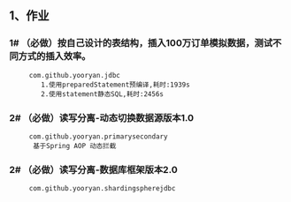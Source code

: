## 1、作业
 ### 1# （必做）按自己设计的表结构，插入100万订单模拟数据，测试不同方式的插入效率。
         com.github.yooryan.jdbc
            1.使用preparedStatement预编译,耗时:1939s
            2.使用statement静态SQL,耗时:2456s
 ### 2# （必做）读写分离-动态切换数据源版本1.0
         com.github.yooryan.primarysecondary
          基于Spring AOP 动态拦截
 ### 2# （必做）读写分离-数据库框架版本2.0
         com.github.yooryan.shardingspherejdbc

